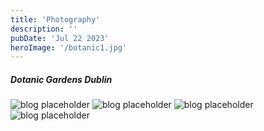 ```yaml
---
title: 'Photography'
description: ''
pubDate: 'Jul 22 2023'
heroImage: '/botanic1.jpg'
---
```


##### Dotanic Gardens Dublin
![blog placeholder](/botanic1.jpg)
![blog placeholder](/botanic2.jpg)
![blog placeholder](/botanic3.jpg)
![blog placeholder](/botanic4.jpg)
